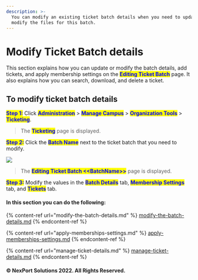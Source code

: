 ```yaml
---
description: >-
  You can modify an existing ticket batch details when you need to update or
  modify the files for this batch.
---
```


# Modify Ticket Batch details

This section explains how you can update or modify the batch details, add tickets, and apply membership settings on the <mark style="color:blue;">**Editing Ticket Batch**</mark> page. It also explains how you can search, download, and delete a ticket.

## **To modify ticket batch details**

<mark style="color:blue;">**Step 1:**</mark>  Click <mark style="color:blue;">**Administration**</mark> > <mark style="color:blue;">**Manage Campus**</mark> > <mark style="color:blue;">**Organization Tools**</mark> > <mark style="color:blue;">**Ticketing**</mark>.

> The <mark style="color:blue;">**Ticketing**</mark> page is displayed.

<mark style="color:blue;">**Step 2:**</mark> Click the <mark style="color:blue;">**Batch Name**</mark> next to the ticket batch that you need to modify.

![](https://www.nexportcampus.com/Content/Guides/aweb/Content/Resources/Images/OT\_Ticketing/Edit\_Ticketing\_Link\_550x129.png)

> The <mark style="color:blue;">**Editing Ticket Batch <\<BatchName>>**</mark> page is displayed.

<mark style="color:blue;">**Step 3:**</mark> Modify the values in the <mark style="color:blue;">**Batch Details**</mark> tab, <mark style="color:blue;">**Membership Settings**</mark> tab, and <mark style="color:blue;">**Tickets**</mark> tab.

#### In this section you can do the following:

{% content-ref url="modify-the-batch-details.md" %}
[modify-the-batch-details.md](modify-the-batch-details.md)
{% endcontent-ref %}

{% content-ref url="apply-memberships-settings.md" %}
[apply-memberships-settings.md](apply-memberships-settings.md)
{% endcontent-ref %}

{% content-ref url="manage-ticket-details.md" %}
[manage-ticket-details.md](manage-ticket-details.md)
{% endcontent-ref %}

#### © NexPort Solutions 2022. All Rights Reserved.
